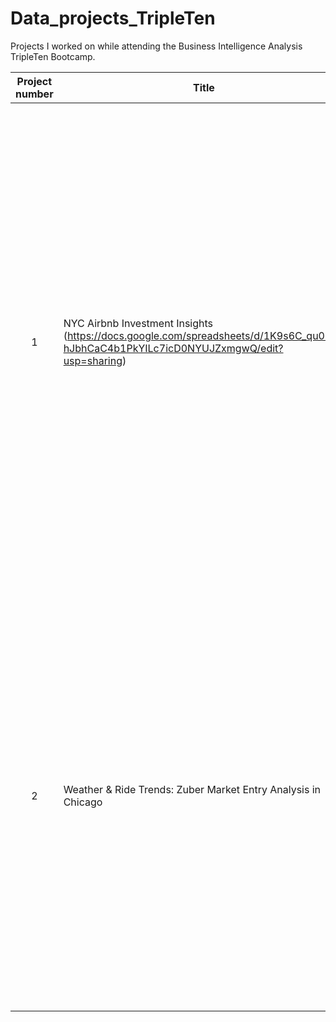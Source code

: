 # Data_projects_TripleTen
Projects I worked on while attending the Business Intelligence Analysis TripleTen Bootcamp.


| Project number | Title | Description |
| :-----------: | ----------- |----------- |
| 1 | NYC Airbnb Investment Insights (https://docs.google.com/spreadsheets/d/1K9s6C_qu005-hJbhCaC4b1PkYILc7icD0NYUJZxmgwQ/edit?usp=sharing) | AUsed Excel and pivot tables to clean and analyze Airbnb data from Manhattan. Identified the most attractive neighborhoods and property sizes based on review frequency (as a proxy for demand). Applied conditional logic and aggregation to estimate monthly and annual revenue for top listings using calendar data. Documented all cleaning steps, built interactive dashboards, and delivered actionable investment insights for a hypothetical client. |
| 2 | Weather & Ride Trends: Zuber Market Entry Analysis in Chicago | Explored taxi ride data to inform Zuber’s entry strategy in Chicago. Identified top-performing companies, ride volumes by date, and weather effects on trip durations from the Loop to O’Hare. Used SQL to join multi-table datasets, classify weather conditions, and segment rides for competitor and operational analysis. Tools: SQL, PostgreSQL, data aggregation, conditional logic, exploratory analysis. |
